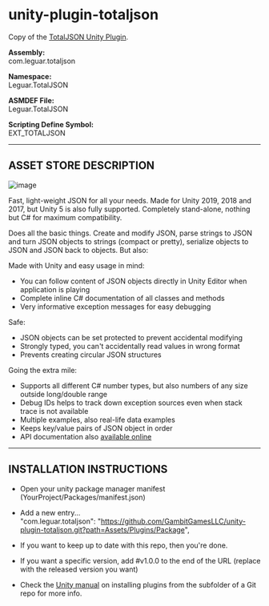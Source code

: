 # unity-plugin-totaljson
Copy of the [TotalJSON Unity Plugin](https://assetstore.unity.com/packages/tools/input-management/total-json-130344).

**Assembly:**\
com.leguar.totaljson

**Namespace:**\
Leguar.TotalJSON

**ASMDEF File:**\
Leguar.TotalJSON

**Scripting Define Symbol:**\
EXT_TOTALJSON

------------------------------
ASSET STORE DESCRIPTION
------------------------------
![image](https://user-images.githubusercontent.com/20777145/126347379-dc0ab492-4547-4acf-a93f-c6237f38fd64.png)

Fast, light-weight JSON for all your needs. Made for Unity 2019, 2018 and 2017, but Unity 5 is also fully supported. Completely stand-alone, nothing but C# for maximum compatibility.


Does all the basic things. Create and modify JSON, parse strings to JSON and turn JSON objects to strings (compact or pretty), serialize objects to JSON and JSON back to objects. But also:


Made with Unity and easy usage in mind:
- You can follow content of JSON objects directly in Unity Editor when application is playing  
- Complete inline C# documentation of all classes and methods  
- Very informative exception messages for easy debugging  

Safe:
- JSON objects can be set protected to prevent accidental modifying  
- Strongly typed, you can't accidentally read values in wrong format  
- Prevents creating circular JSON structures  


Going the extra mile:
- Supports all different C# number types, but also numbers of any size outside long/double range  
- Debug IDs helps to track down exception sources even when stack trace is not available  
- Multiple examples, also real-life data examples  
- Keeps key/value pairs of JSON object in order  
- API documentation also [available online](http://www.leguar.com/unity/totaljson/apidoc/1.6/JSON.php)

------------------------------
INSTALLATION INSTRUCTIONS
------------------------------
- Open your unity package manager manifest (YourProject/Packages/manifest.json)

- Add a new entry...\
  "com.leguar.totaljson": "https://github.com/GambitGamesLLC/unity-plugin-totaljson.git?path=Assets/Plugins/Package",

- If you want to keep up to date with this repo, then you're done.
- If you want a specific version, add #v1.0.0 to the end of the URL (replace with the released version you want)

- Check the [Unity manual](https://docs.unity3d.com/Manual/upm-git.html#subfolder) on installing plugins from the subfolder of a Git repo for more info.
